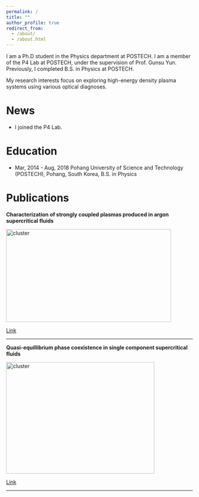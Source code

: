 ```yaml
---
permalink: /
title: ""
author_profile: true
redirect_from: 
  - /about/
  - /about.html
---
```


I am a Ph.D student in the Physics department at POSTECH. I am a member of the P4 Lab at POSTECH, under the supervision of Prof. Gunsu Yun. Previously, I completed B.S. in Physics at POSTECH.

My research interests focus on exploring high-energy density plasma systems using various optical diagnoses.




News
======
* I joined the P4 Lab.   
   
   



Education
======
* Mar, 2014 - Aug, 2018 Pohang University of Science and Technology (POSTECH), Pohang, South Korea, B.S. in Physics





Publications
======

**Characterization of strongly coupled plasmas produced in argon supercritical fluids**

<img src="https://leejuho95.github.io/files/cluster transport.jpg" width="445px" height="250px" title="cluster"></img>

[Link](https://leejuho95.github.io/files/s41467-021-24895-y.pdf)

------
**Quasi-equillibrium phase coexistence in single component supercritical fluids**

<img src="https://leejuho95.github.io/files/laser produced plasma.PNG" width="400px" height="300px" title="cluster"></img>

[Link](https://leejuho95.github.io/files/Lee_2022_Plasma_Phys._Control._Fusion_64_095010.pdf)

------


